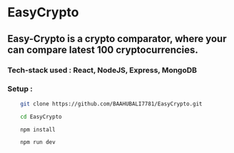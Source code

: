 # EasyCrypto
## Easy-Crypto is a crypto comparator, where your can compare latest 100 cryptocurrencies.

### Tech-stack used : React, NodeJS, Express, MongoDB
### Setup : 

``` bash
    git clone https://github.com/BAAHUBALI7781/EasyCrypto.git
```

``` bash
    cd EasyCrypto
```

``` bash
    npm install 
```

``` bash
    npm run dev
```
